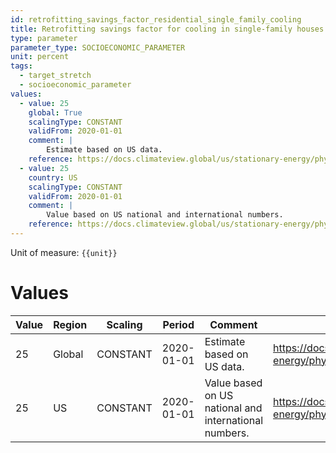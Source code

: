 ```yaml
---
id: retrofitting_savings_factor_residential_single_family_cooling
title: Retrofitting savings factor for cooling in single-family houses
type: parameter
parameter_type: SOCIOECONOMIC_PARAMETER
unit: percent
tags:
  - target_stretch
  - socioeconomic_parameter
values:
  - value: 25
    global: True
    scalingType: CONSTANT
    validFrom: 2020-01-01
    comment: |
        Estimate based on US data.
    reference: https://docs.climateview.global/us/stationary-energy/physical-data/ac/
  - value: 25
    country: US
    scalingType: CONSTANT
    validFrom: 2020-01-01
    comment: |
        Value based on US national and international numbers.
    reference: https://docs.climateview.global/us/stationary-energy/physical-data/ac/
---
```



Unit of measure: `{{unit}}`


# Values


| Value | Region | Scaling | Period | Comment | Reference |
|-------|--------|---------|--------|---------|-----------|
| 25 | Global | CONSTANT | 2020-01-01 | Estimate based on US data. | https://docs.climateview.global/us/stationary-energy/physical-data/ac/ |
| 25 | US | CONSTANT | 2020-01-01 | Value based on US national and international numbers. | https://docs.climateview.global/us/stationary-energy/physical-data/ac/ |


